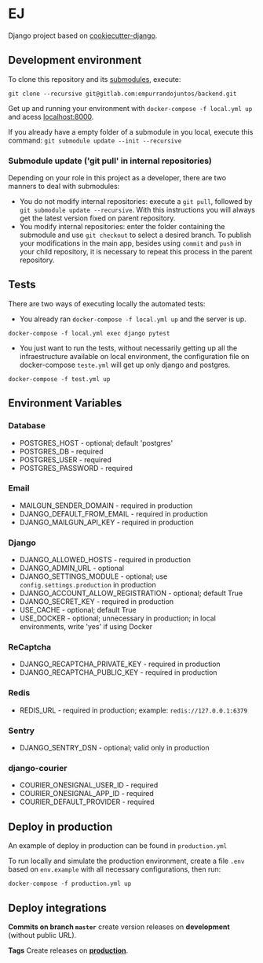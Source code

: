 # EJ

Django project based on [cookiecutter-django](http://cookiecutter-django.readthedocs.io/en/latest).

## Development environment

To clone this repository and its [submodules](https://git-scm.com/book/en/v2/Git-Tools-Submodules), execute:

`git clone --recursive git@gitlab.com:empurrandojuntos/backend.git`

Get up and running your environment with `docker-compose -f local.yml up` and acess [localhost:8000](http://localhost:8000).

If you already have a empty folder of a submodule in you local, execute this command: 
`git submodule update --init --recursive`

### Submodule update ('git pull' in internal repositories)

Depending on your role in this project as a developer, there are two manners to deal with submodules:

- You do not modify internal repositories: execute a `git pull`, followed by `git submodule update --recursive`. With this instructions you will always get the latest version fixed on parent repository.
- You modify internal repositories: enter the folder containing the submodule and use `git checkout` to select a desired branch. To publish your modifications in the main app, besides using `commit` and `push` in your child repository, it is necessary to repeat this process in the parent repository.

## Tests

There are two ways of executing locally the automated tests:

- You already ran `docker-compose -f local.yml up` and the server is up.

```
docker-compose -f local.yml exec django pytest
```
- You just want to run the tests, without necessarily getting up all the infraestructure available on local environment, the configuration file on docker-compose `teste.yml` will get up only django and postgres. 

```
docker-compose -f test.yml up
```


## Environment Variables
### Database
- POSTGRES_HOST - optional; default 'postgres'
- POSTGRES_DB - required
- POSTGRES_USER - required
- POSTGRES_PASSWORD - required

### Email
- MAILGUN_SENDER_DOMAIN - required in production
- DJANGO_DEFAULT_FROM_EMAIL - required in production
- DJANGO_MAILGUN_API_KEY - required in production

### Django
- DJANGO_ALLOWED_HOSTS - required in production
- DJANGO_ADMIN_URL - optional
- DJANGO_SETTINGS_MODULE - optional; use `config.settings.production` in production
- DJANGO_ACCOUNT_ALLOW_REGISTRATION - optional; default True
- DJANGO_SECRET_KEY - required in production
- USE_CACHE - optional; default True
- USE_DOCKER - optional; unnecessary in production; in local environments, write 'yes' if using Docker

### ReCaptcha
- DJANGO_RECAPTCHA_PRIVATE_KEY - required in production
- DJANGO_RECAPTCHA_PUBLIC_KEY - required in production

### Redis
- REDIS_URL - required in production; example: `redis://127.0.0.1:6379`

### Sentry
- DJANGO_SENTRY_DSN - optional; valid only in production

### django-courier
- COURIER_ONESIGNAL_USER_ID - required
- COURIER_ONESIGNAL_APP_ID - required
- COURIER_DEFAULT_PROVIDER - required

## Deploy in production

An example of deploy in production can be found in `production.yml`

To run locally and simulate the production environment, create a file `.env` based on `env.example` with all necessary configurations, then run:
```
docker-compose -f production.yml up
```

## Deploy integrations
**Commits on branch `master`** create version releases on **development** (without public URL).

**Tags** Create releases on [**production**](https://ej.brasilqueopovoquer.org.br/).
